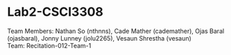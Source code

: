 # Lab2-CSCI3308

Team Members: Nathan So (nthnns), Cade Mather (cademather), Ojas Baral (ojasbaral), Jonny Lunney (jolu2265), Vesaun Shrestha (vesaun) <br />
Team: Recitation-012-Team-1
